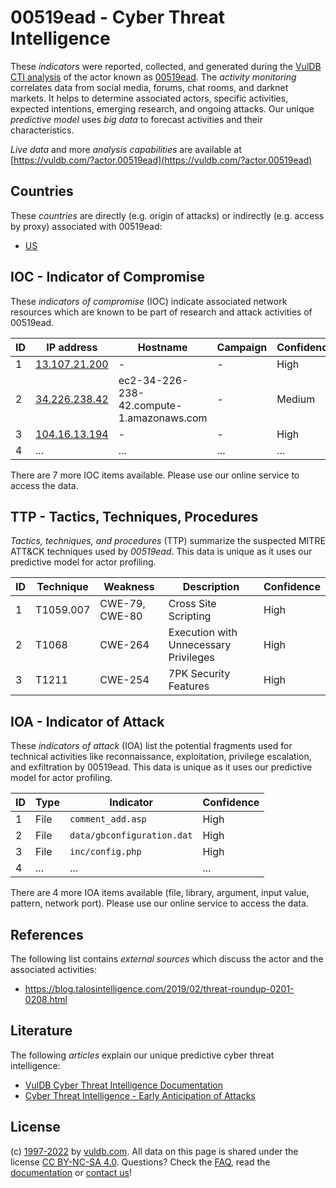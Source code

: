 # 00519ead - Cyber Threat Intelligence

These _indicators_ were reported, collected, and generated during the [VulDB CTI analysis](https://vuldb.com/?kb.cti) of the actor known as [00519ead](https://vuldb.com/?actor.00519ead). The _activity monitoring_ correlates data from social media, forums, chat rooms, and darknet markets. It helps to determine associated actors, specific activities, expected intentions, emerging research, and ongoing attacks. Our unique _predictive model_ uses _big data_ to forecast activities and their characteristics.

_Live data_ and more _analysis capabilities_ are available at [https://vuldb.com/?actor.00519ead](https://vuldb.com/?actor.00519ead)

## Countries

These _countries_ are directly (e.g. origin of attacks) or indirectly (e.g. access by proxy) associated with 00519ead:

* [US](https://vuldb.com/?country.us)

## IOC - Indicator of Compromise

These _indicators of compromise_ (IOC) indicate associated network resources which are known to be part of research and attack activities of 00519ead.

ID | IP address | Hostname | Campaign | Confidence
-- | ---------- | -------- | -------- | ----------
1 | [13.107.21.200](https://vuldb.com/?ip.13.107.21.200) | - | - | High
2 | [34.226.238.42](https://vuldb.com/?ip.34.226.238.42) | ec2-34-226-238-42.compute-1.amazonaws.com | - | Medium
3 | [104.16.13.194](https://vuldb.com/?ip.104.16.13.194) | - | - | High
4 | ... | ... | ... | ...

There are 7 more IOC items available. Please use our online service to access the data.

## TTP - Tactics, Techniques, Procedures

_Tactics, techniques, and procedures_ (TTP) summarize the suspected MITRE ATT&CK techniques used by _00519ead_. This data is unique as it uses our predictive model for actor profiling.

ID | Technique | Weakness | Description | Confidence
-- | --------- | -------- | ----------- | ----------
1 | T1059.007 | CWE-79, CWE-80 | Cross Site Scripting | High
2 | T1068 | CWE-264 | Execution with Unnecessary Privileges | High
3 | T1211 | CWE-254 | 7PK Security Features | High

## IOA - Indicator of Attack

These _indicators of attack_ (IOA) list the potential fragments used for technical activities like reconnaissance, exploitation, privilege escalation, and exfiltration by 00519ead. This data is unique as it uses our predictive model for actor profiling.

ID | Type | Indicator | Confidence
-- | ---- | --------- | ----------
1 | File | `comment_add.asp` | High
2 | File | `data/gbconfiguration.dat` | High
3 | File | `inc/config.php` | High
4 | ... | ... | ...

There are 4 more IOA items available (file, library, argument, input value, pattern, network port). Please use our online service to access the data.

## References

The following list contains _external sources_ which discuss the actor and the associated activities:

* https://blog.talosintelligence.com/2019/02/threat-roundup-0201-0208.html

## Literature

The following _articles_ explain our unique predictive cyber threat intelligence:

* [VulDB Cyber Threat Intelligence Documentation](https://vuldb.com/?kb.cti)
* [Cyber Threat Intelligence - Early Anticipation of Attacks](https://www.scip.ch/en/?labs.20201022)

## License

(c) [1997-2022](https://vuldb.com/?kb.changelog) by [vuldb.com](https://vuldb.com/?kb.about). All data on this page is shared under the license [CC BY-NC-SA 4.0](https://creativecommons.org/licenses/by-nc-sa/4.0/). Questions? Check the [FAQ](https://vuldb.com/?kb.faq), read the [documentation](https://vuldb.com/?kb) or [contact us](https://vuldb.com/?contact)!
